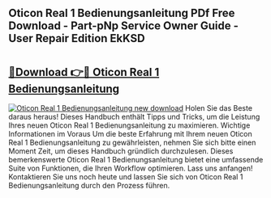 ## Oticon Real 1 Bedienungsanleitung PDf Free Download - Part-pNp Service Owner Guide - User Repair Edition EkKSD

# <h2><a href="http://df0tuof.blite.top/?on=Oticon+Real+1+Bedienungsanleitung">🔗Download 👉🔴 Oticon Real 1 Bedienungsanleitung</a></h2>

[![Oticon Real 1 Bedienungsanleitung new download](https://i.imgur.com/lujVjoI.png)](http://df0tuof.blite.top/?on=Oticon+Real+1+Bedienungsanleitung)
Holen Sie das Beste daraus heraus! Dieses Handbuch enthält Tipps und Tricks, um die Leistung Ihres neuen Oticon Real 1 Bedienungsanleitung zu maximieren. Wichtige Informationen im Voraus Um die beste Erfahrung mit Ihrem neuen Oticon Real 1 Bedienungsanleitung zu gewährleisten, nehmen Sie sich bitte einen Moment Zeit, um dieses Handbuch gründlich durchzulesen. Dieses bemerkenswerte Oticon Real 1 Bedienungsanleitung bietet eine umfassende Suite von Funktionen, die Ihren Workflow optimieren. Lass uns anfangen! Kontaktieren Sie uns noch heute und lassen Sie sich von Oticon Real 1 Bedienungsanleitung durch den Prozess führen.
